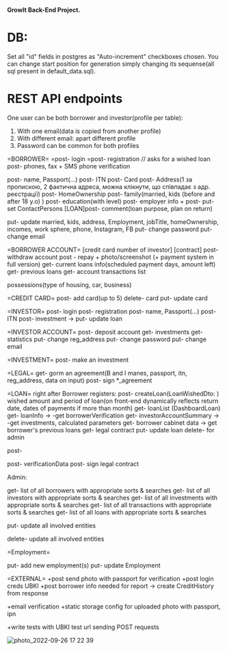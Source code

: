  **GrowIt Back-End Project.**
 
DB:
=====
Set all "id" fields in postgres as "Auto-increment" checkboxes chosen.
You can change start position for generation simply changing its sequense(all sql present in default_data.sql).



REST API endpoints
========

One user can be both borrower and investor(profile per table):
1) With one email(data is copied from another profile)
2) With different email: apart different profile
3) Password can be common for both profiles

=BORROWER=
=post- login
=post- registration
// asks for a wished loan
post- phones, fax + SMS phone verification

post- name, Passport(...)
post- ITN
post- Card
post- Address(1 за пропискою, 2 фактична адреса, можна клікнути, що співпадає з адр. реєстрації)
post- HomeOwnership
post- family(married, kids (before and after 18 y.o) )
post- education(with level)
post- employer info +
post- put- set ContactPersons
[LOAN]post- comment(loan purpose, plan on return)

put- update married, kids, address, Employment, jobTitle, homeOwnership, incomes, work sphere, phone, Instagram, FB
put- change password
put- change email

=BORROWER ACCOUNT=
[credit card number of investor]
[contract]
post- withdraw account
post - repay + photo/screenshot (+ payment system in full version)
get- current loans info(scheduled payment days, amount left)
get- previous loans
get- account transactions list


possessions(type of housing, car, business)

=CREDIT CARD=
post- add card(up to 5)
delete-  card
put- update card


=INVESTOR=
post- login
post- registration
post- name, Passport(...)
post- ITN
post- investment    -> put- update loan 

=INVESTOR ACCOUNT=
post- deposit account
get- investments
get-  statistics
put- change reg_address
put- change password
put- change email

=INVESTMENT=
post- make an investment

=LEGAL=
get- gorm an agreement(B and I manes, passport, itn, reg_address, data on input)
post- sign *_agreement



=LOAN=
right after Borrower registers: 
post- createLoan(LoanWishedDto: ) wished amount and period of loan(on front-end dynamically reflects return date, dates of payments if more than month)
get- loanList (DashboardLoan)
get- loanInfo -> -get borrowerVerification
get- investorAccountSummary -> -get investments, calculated parameters
get- borrower cabinet data -> get borrower's previous loans
get- legal contract
put- update loan
delete- for admin






post- 

post- verificationData
post- sign legal contract



Admin:

get- list of all borrowers with appropriate sorts & searches
get- list of all investors with appropriate sorts & searches
get- list of all investments with appropriate sorts & searches
get- list of all transactions with appropriate sorts & searches
get- list of all loans with appropriate sorts & searches

put- update all involved entities 

delete- update all involved entities 


=Employment=

put- add new employment(s)
put- update Employment


=EXTERNAL=
+post send photo with passport for verification
+post login creds UBKI
+post borrower info needed for report -> create CreditHistory from response



+email verification
+static storage config for uploaded photo with passport, ipn

+write tests with UBKI test url sending POST requests


![photo_2022-09-26 17 22 39](https://user-images.githubusercontent.com/31220393/192301440-294fb084-fabf-4295-822f-d437008f6fda.jpeg)

